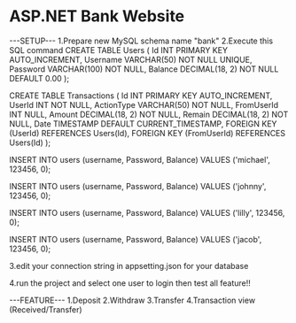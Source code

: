 # ASP.NET Bank Website

 ---SETUP---
1.Prepare new MySQL schema name "bank"
2.Execute this SQL command
CREATE TABLE Users (
    Id INT PRIMARY KEY AUTO_INCREMENT,
    Username VARCHAR(50) NOT NULL UNIQUE,
    Password VARCHAR(100) NOT NULL,
    Balance DECIMAL(18, 2) NOT NULL DEFAULT 0.00
);

CREATE TABLE Transactions (
    Id INT PRIMARY KEY AUTO_INCREMENT,
    UserId INT NOT NULL,
    ActionType VARCHAR(50) NOT NULL,
    FromUserId INT NULL,
    Amount DECIMAL(18, 2) NOT NULL,
    Remain DECIMAL(18, 2) NOT NULL,
    Date TIMESTAMP DEFAULT CURRENT_TIMESTAMP,
    FOREIGN KEY (UserId) REFERENCES Users(Id),
    FOREIGN KEY (FromUserId) REFERENCES Users(Id)
);

INSERT INTO users (username, Password, Balance)
VALUES ('michael', 123456, 0);

INSERT INTO users (username, Password, Balance)
VALUES ('johnny', 123456, 0);

INSERT INTO users (username, Password, Balance)
VALUES ('lilly', 123456, 0);

INSERT INTO users (username, Password, Balance)
VALUES ('jacob', 123456, 0);

3.edit your connection string in appsetting.json for your database

4.run the project and select one user to login then test all feature!!

---FEATURE---
1.Deposit
2.Withdraw
3.Transfer
4.Transaction view (Received/Transfer)

